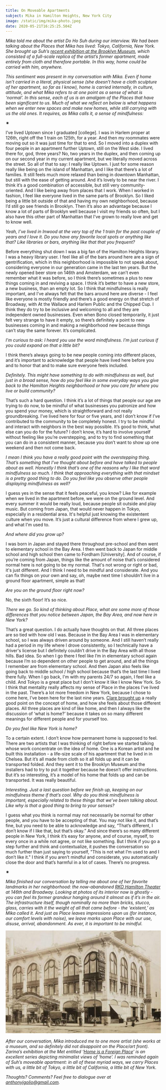 ```yaml
---
title: On Moveable Apartments
subject: Mika in Hamilton Heights, New York City
image: /static/img/mika-photo.jpeg
date: 2020-05-21T16:25:25.504Z
---
```

*Mika told me about the artist Do Ho Suh during our interview. We had been talking about the Places that Mika has lived: Tokyo, California, New York. She brought up Suh’s [recent exhibition at the Brooklyn Museum](https://www.brooklynmuseum.org/exhibitions/one_do_ho_suh), which consisted of a full-scale replica of the artist’s former apartment, made entirely from cloth and therefore portable. In this way, home could be carried with him, anywhere.*

*This sentiment was present in my conversation with Mika. Even if home isn’t carried in a literal, physical sense (she doesn’t have a cloth sculpture of her apartment, so far as I know), home is carried internally, in culture, attitude, and what Mika refers to at one point as a sense of what is ‘normal’. In this sense, each of us is an amalgam of the Places that have been significant to us. Much of what we reflect on below is what happens when we enter new spaces and make new homes, while still carrying with us the old ones. It requires, as Mika calls it, a sense of mindfulness:*

<div>✷</div>

I’ve lived Uptown since I graduated \[college]. I was in Harlem proper at 126th, right off the 1 train on 125th, for a year. And then my roommates were moving out so it was just time for that to end. So I moved into a duplex with four people in an apartment further Uptown, still on the West side. I lived there for, god, three years? No, two years in the duplex, and then coming up on our second year in my current apartment, but we literally moved across the street. So all of that to say: I really like Uptown. I just for some reason really like being on the island of Manhattan, and I like that there’s a lot of families. It still feels much more relaxed than being in downtown Manhattan, but still with the ease of getting around. And it’s lovely to be near the river. I think it’s a good combination of accessible, but still very community-oriented. And I like being away from places that I work. When I worked in fashion, I feel like everyone lived in the same parts of Brooklyn. So I liked being a little bit outside of that and having my own neighborhood, because I’d still go see friends in Brooklyn. Then it’s also an advantage because I know a lot of parts of Brooklyn well because I visit my friends so often, but I also have this other part of Manhattan that I’ve grown to really love and get to know well.

*Yeah, I’ve lived in Inwood at the very top of the 1 train for the past couple of years and I love it. Do you have any favorite local spots or anything like that? Like libraries or bars, anything like that that you frequent?*

Before everything shut down I was a big fan of the Hamilton Heights library. I was a heavy library user. I feel like all of the bars around here are a sign of gentrification, which in this neighborhood is impossible to not speak about, considering everyone in our generation came in the last ten years. But the newly opened beer store on 146th and Amsterdam, we can’t even remember what it was before, so I think there’s sometimes a plus to new things coming in and reviving a space. I think it’s better to have a new store, a new business, than an empty lot. So I think that mindfulness is really important, and I’ve always felt that the bars around here are diverse - I feel like everyone is mostly friendly and there’s a good energy on that stretch of Broadway, with At the Wallace and Harlem Public and the Chipped Cup. I think they do try to be inclusive and welcoming to all and they are independent owned businesses. Even when Bono closed temporarily, it just felt very strange to have it empty, so there’s definitely a point to new businesses coming in and making a neighborhood new because things can’t stay the same forever. It’s complicated.

*I’m curious to ask: I heard you use the word mindfulness. I’m just curious if you could expand on that a little bit?*

I think there’s always going to be new people coming into different places, and it’s important to acknowledge that people have lived here before you and to honor that and to make sure everyone feels included.

*Definitely. This might have something to do with mindfulness as well, but just in a broad sense, how do you feel like in some everyday ways you give back to the Hamilton Heights neighborhood or how you care for where you live or build community?*

That’s such a hard question. I think it’s a lot of things that people our age are trying to do now, to be mindful of what businesses you patronize and how you spend your money, which is straightforward and not really groundbreaking. I’ve lived here for four or five years, and I don’t know if I’ve contributed to the community to be completely honest. I try to be mindful and interact with neighbors in the best way possible. It’s good to think, what else can you do for the future? I don’t know, it’s hard to involve yourself without feeling like you’re overstepping, and to try to find something that you can do in a consistent manner, because you don’t want to show up one weekend and then not come back.

*I mean I think you have a really good point with the overstepping thing. That’s something that I’ve thought about before and have talked to people about as well. Honestly I think that’s one of the reasons why I like that word mindfulness so much. I think that approaching everything with that mindset is a pretty good thing to do. Do you feel like you observe other people displaying mindfulness as well?*

I guess yes in the sense that it feels peaceful, you know? Like for example when we lived in the apartment before, we were on the ground level. And every summer it would be really loud, because people sit outside and play music. But coming from Japan, that would never happen in Tokyo, especially in a residential area. It's helpful just knowing the existentent culture when you move. It’s just a cultural difference from where I grew up, and what I'm used to.

*And where did you grow up?*

I was born in Japan and stayed there throughout pre-school and then went to elementary school in the Bay Area. I then went back to Japan for middle school and high school then came to Fordham \[University]. And of course, if you’re coming from Japan, things like the amount of noise that’s considered normal here is not going to be my normal. That's not wrong or right or bad, it's just different. And I think I need to be mindful and considerate. And you can fix things on your own and say, oh, maybe next time I shouldn’t live in a ground floor apartment, simple as that!

*Are you on the ground floor right now?*

No, the sixth floor! It’s so nice.

*There we go. So kind of thinking about Place, what are some more of those differences that you notice between Japan, the Bay Area, and now here in New York?*

That’s a great question. I do actually have thoughts on that. All three places are so tied with how old I was. Because in the Bay Area I was in elementary school, so I was always driven around by someone. And I still haven’t really had a period in my life where I drove consistently, so I technically have a driver's license but I definitely couldn’t drive in the Bay Area with all those hills. Bad idea. So when I go there I feel like I’m in elementary school again because I’m so dependent on other people to get around, and all the things I remember are from elementary school. And then Japan also feels like going back to middle school / high school because that’s the last time I lived there fully. When I go back, I'm with my parents 24/7 so again, I feel like a child. And Tokyo is a great place but I don’t know it like I know New York. So I think that mentality really affects my sense of Place in the places I've lived in the past. There’s a lot more freedom in New York, because I chose to come here, I’ve been here for the last nine years. [Clare brought up](https://www.placeloveproject.com/interviews/placelove-is-new-homes-and-old/) a really good point on the concept of home, and how she feels about those different places. All three places are kind of like home, and then I always like the discussion of ‘what is home?’ because it takes on so many different meanings for different people and for yourself too.

*Do you feel like New York is home?*

To a certain extent. I don’t know how permanent home is supposed to feel. There are two artists that I was thinking of right before we started talking whose work concentrate on the idea of home. One is a Korean artist and he built this installation - a life-size scale of his apartment that he lived in in Chelsea. But it’s all made from cloth so it all folds up and it can be transported folded. And they sent it to the Brooklyn Museum and the installers had to try to put it together because he doesn’t offer instructions. But it’s so interesting, it’s a model of his home that folds up and can be transported. It was really beautiful.

*Interesting. Just a last question before we finish up, keeping on our mindfulness theme if that’s cool. Why do you think mindfulness is important, especially related to these things that we’ve been talking about. Like why is that a good thing to bring to your senses?*

I guess what you think is normal may not necessarily be normal for other people, and you have to be accepting of that. You may not like it, and that’s fine, but you need to be able to acknowledge and say, “That’s different, I don’t know if I like that, but that’s okay.” And since there’s so many different people in New York, I think it’s easy for anyone, and of course, myself, to every once in a while not agree, or not like something. But I think if you go a step further and think and contextualize, it pushes the conversation so much further than just saying to yourself, "This is not what I’m used to and I don’t like it." I think if you aren’t mindful and considerate, you automatically close the door and that’s harmful in a lot of cases. There’s no progress.

<div>✷</div>

*Mika finished our conversation by telling me about one of her favorite landmarks in her neighborhood: the now-abandoned [RKO Hamilton Theater](https://afterthefinalcurtain.net/2011/11/07/the-rko-hamilton-theatre/) at 146th and Broadway. Looking at photos of its interior now is ghostly - you can feel its former grandeur hanging around it almost as if it’s in the air. The infrastructure itself, though nominally no more than bricks, stucco, glass, carries with it the weight of all that came before - the ‘existent,’ as Mika called it. And just as Place leaves impressions upon us (for instance, our comfort levels with noise), we leave marks upon Place with our use, disuse, arrival, abandonment. As ever, it is important to be mindful.*

![](/static/img/screen-shot-2017-11-14-at-19.09.33-1-.png)

*After our conversation, Mika introduced me to one more artist (she works at a museum, and so definitely did not disappoint on the Place/art front). Zarina’s exhibition at the Met entitled ‘[Home is a Foreign Place](https://www.metmuseum.org/art/collection/search/499720)’ is an excellent series depicting minimalist views of ‘home’. I was reminded again of Suh’s moveable apartment: in all of these myriad ways, we carry Places with us, a little bit of Tokyo, a little bit of California, a little bit of New York.*

*Thoughts? Comments? Feel free to dialogue over at anthonyjgolio@gmail.com.*